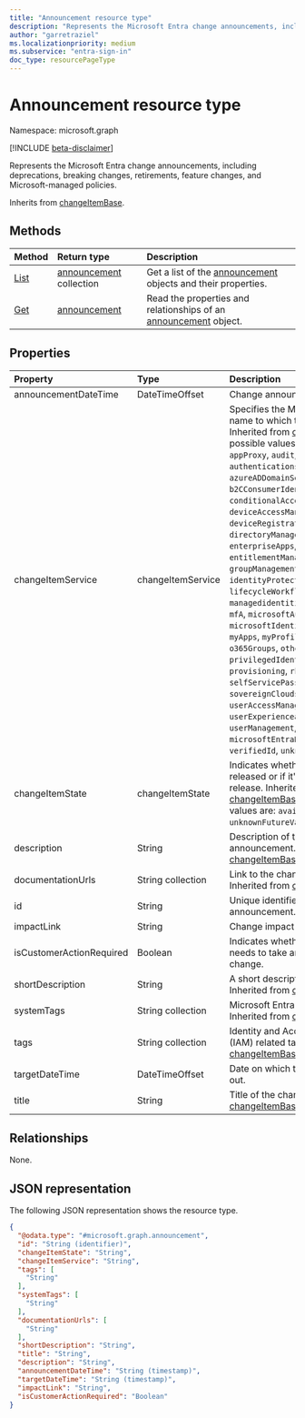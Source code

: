 ```yaml
---
title: "Announcement resource type"
description: "Represents the Microsoft Entra change announcements, including deprecations, breaking changes, retirements, feature changes, and Microsoft-managed policies."
author: "garretraziel"
ms.localizationpriority: medium
ms.subservice: "entra-sign-in"
doc_type: resourcePageType
---
```


# Announcement resource type

Namespace: microsoft.graph

[!INCLUDE [beta-disclaimer](../../includes/beta-disclaimer.md)]

Represents the Microsoft Entra change announcements, including deprecations, breaking changes, retirements, feature changes, and Microsoft-managed policies.

Inherits from [changeItemBase](../resources/changeitembase.md).

## Methods
|Method|Return type|Description|
|:---|:---|:---|
|[List](../api/announcement-list.md)|[announcement](../resources/announcement.md) collection|Get a list of the [announcement](../resources/announcement.md) objects and their properties.|
|[Get](../api/announcement-get.md)|[announcement](../resources/announcement.md)|Read the properties and relationships of an [announcement](../resources/announcement.md) object.|

## Properties
|Property|Type|Description|
|:---|:---|:---|
|announcementDateTime|DateTimeOffset|Change announcement date.|
|changeItemService|changeItemService|Specifies the Microsoft Entra service name to which this item belongs. Inherited from [changeItemBase](../resources/changeitembase.md). The possible values are: `accessReviews`, `appProxy`, `audit`, `authenticationsLogins`, `azureADDomainServices`, `b2B`, `b2CConsumerIdentityManagement`, `conditionalAccess`, `deviceAccessManagement`, `deviceRegistrationandManagement`, `directoryManagement`, `enterpriseApps`, `entitlementManagement`, `groupManagement`, `identityProtection`, `internetAccess`, `lifecycleWorkflows`, `linkedIn`, `managedidentitiesforAzureresources`, `mfA`, `microsoftAuthenticatorApp`, `microsoftIdentityManager`, `msGraph`, `myApps`, `myProfileAccount`, `na`, `o365Groups`, `other`, `privateAccess`, `privilegedIdentityManagement`, `provisioning`, `rbac`, `reporting`, `roles`, `selfServicePasswordReset`, `sovereignClouds`, `termsofUse`, `userAccessManagement`, `userExperienceandManagement`, `userManagement`, `microsoftEntraDomainServices`, `verifiedId`, `unknownFutureValue`.|
|changeItemState|changeItemState|Indicates whether this change is released or if it's an upcoming release. Inherited from [changeItemBase](../resources/changeitembase.md). The possible values are: `available`, `comingSoon`, `unknownFutureValue`.|
|description|String|Description of the change announcement. Inherited from [changeItemBase](../resources/changeitembase.md).|
|documentationUrls|String collection|Link to the change documentation. Inherited from [changeItemBase](../resources/changeitembase.md).|
|id|String|Unique identifier for the change announcement. Inherited from [entity](../resources/entity.md).|
|impactLink|String|Change impact URL.|
|isCustomerActionRequired|Boolean|Indicates whether the customer needs to take any action for this change.|
|shortDescription|String|A short description of the change. Inherited from [changeItemBase](../resources/changeitembase.md).|
|systemTags|String collection|Microsoft Entra specific tags. Inherited from [changeItemBase](../resources/changeitembase.md).|
|tags|String collection|Identity and Access Management (IAM) related tags. Inherited from [changeItemBase](../resources/changeitembase.md).|
|targetDateTime|DateTimeOffset|Date on which the change will roll out.|
|title|String|Title of the change. Inherited from [changeItemBase](../resources/changeitembase.md).|

## Relationships
None.

## JSON representation
The following JSON representation shows the resource type.
<!-- {
  "blockType": "resource",
  "keyProperty": "id",
  "@odata.type": "microsoft.graph.announcement",
  "baseType": "microsoft.graph.changeItemBase",
  "openType": false
}
-->
``` json
{
  "@odata.type": "#microsoft.graph.announcement",
  "id": "String (identifier)",
  "changeItemState": "String",
  "changeItemService": "String",
  "tags": [
    "String"
  ],
  "systemTags": [
    "String"
  ],
  "documentationUrls": [
    "String"
  ],
  "shortDescription": "String",
  "title": "String",
  "description": "String",
  "announcementDateTime": "String (timestamp)",
  "targetDateTime": "String (timestamp)",
  "impactLink": "String",
  "isCustomerActionRequired": "Boolean"
}
```
